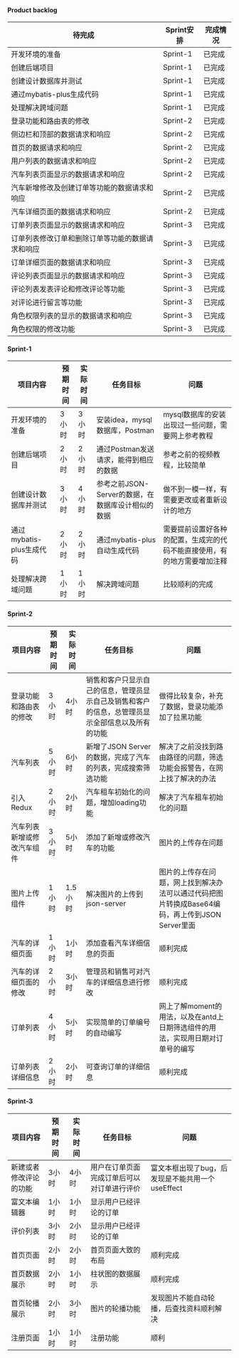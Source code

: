 #### Product backlog

| 待完成                      | Sprint安排 | 完成情况 |
|--------------------------|----------|------|
| 开发环境的准备                  | Sprint-1 | 已完成  |
| 创建后端项目                   | Sprint-1 | 已完成  |
| 创建设计数据库并测试               | Sprint-1 | 已完成  |
| 通过mybatis-plus生成代码       | Sprint-1 | 已完成  |
| 处理解决跨域问题                 | Sprint-1 | 已完成  |
| 登录功能和路由表的修改              | Sprint-2 | 已完成  |
| 侧边栏和顶部的数据请求和响应           | Sprint-2 | 已完成  |
| 首页的数据请求和响应               | Sprint-2 | 已完成  |
| 用户列表的数据请求和响应             | Sprint-2 | 已完成  |
| 汽车列表页面显示的数据请求和响应         | Sprint-2 | 已完成  |
| 汽车新增修改及创建订单等功能的数据请求和响应   | Sprint-2 | 已完成  |
| 汽车详细页面的数据请求和响应           | Sprint-2 | 已完成  |
| 订单列表页面显示的数据请求和响应         | Sprint-3 | 已完成  |
| 订单列表修改订单和删除订单等功能的数据请求和响应 | Sprint-3 | 已完成  |
| 订单详细页面的数据请求和响应           | Sprint-3 | 已完成  |
| 评论列表页面显示的数据请求和响应         | Sprint-3 | 已完成  |
| 评论列表发表评论和修改评论等功能         | Sprint-3 | 已完成  |
| 对评论进行留言等功能               | Sprint-3 | 已完成  |
| 角色权限列表的显示的数据请求和响应        | Sprint-3 | 已完成  |
| 角色权限的修改功能                | Sprint-3 | 已完成  |

#### Sprint-1

| 项目内容               | 预期时间 | 实际时间 | 任务目标                           | 问题                                   |
|--------------------|------|------|--------------------------------|--------------------------------------|
| 开发环境的准备            | 3小时  | 3小时  | 安装idea，mysql数据库，Postman        | mysql数据库的安装出现过一些问题，需要网上参考教程          |
| 创建后端项目             | 2小时  | 2小时  | 通过Postman发送请求，能得到相应的数据         | 参考之前的视频教程，比较简单                       |
| 创建设计数据库并测试         | 3小时  | 4小时  | 参考之前JSON-Server的数据，在数据库设计相似的数据 | 做不到一模一样，有需要更改或者重新设计的地方               |
| 通过mybatis-plus生成代码 | 2小时  | 2小时  | 通过mybatis-plus自动生成代码           | 需要提前设置好各种的配置，生成完的代码不能直接使用，有的地方需要增加注释 |
| 处理解决跨域问题           | 1小时  | 1小时  | 解决跨域问题                         | 比较顺利的完成                              |

#### Sprint-2

| 项目内容 | 预期时间 | 实际时间 | 任务目标 | 问题  |
| ------------ | -------- | -------- | ------------------------------------------ | --------------------------------------------------- |
| 登录功能和路由表的修改 | 3小时    |     4小时     |  销售和客户只显示自己的信息，管理员显示自己及销售和客户的信息，总管理员显示全部信息以及所有的功能   | 做得比较复杂，补充了数据，登录功能添加了拉黑功能|
| 汽车列表 | 5小时|    6小时      |   新增了JSON Server的数据，完成了汽车的列表，完成搜索筛选功能     |   解决了之前没找到路由路径的问题，筛选功能会报警告，在网上找了解决的办法    |
| 引入Redux | 2小时|  2小时  |   汽车租车初始化的问题，增加loading功能   |  解决了汽车租车初始化的问题  |
| 汽车列表新增或修改汽车组件| 3小时|5小时 | 添加了新增或修改汽车的功能 | 图片的上传存在问题   |
| 图片上传组件| 1小时|1.5小时 | 解决图片的上传到json-server | 图片的上传存在问题，网上找到解决办法可以通过代码把图片转换成Base64编码，再上传到JSON Server里面   |
| 汽车的详细页面| 1小时|1小时 | 添加查看汽车详细信息的页面 |  顺利完成  |
| 汽车的详细页面的修改| 2小时|3小时 | 管理员和销售可对汽车的详细信息进行修改 |  顺利完成  |
| 订单列表 | 4小时|    5小时    |    实现简单的订单编号的自动编写    |  网上了解moment的用法，以及在antd上日期筛选组件的用法，实现用日期对订单号的编写  |
| 订单列表详细信息 | 2小时|    2小时    |   可查询订单的详细信息    |   顺利完成   |

#### Sprint-3

| 项目内容 | 预期时间 | 实际时间| 任务目标|问题   |
| ------- | ------ | -------- | ------ |-------|
| 新建或者修改评论的功能 | 3小时|    4小时 | 用户在订单页面完成订单后可以对订单进行评价|  富文本框出现了bug，后发现是不能共用一个useEffect  |
| 富文本编辑器 | 1小时  |  1小时| 显示用户已经评论的订单     |       |
| 评价列表 | 3小时  |  2小时| 显示用户已经评论的订单     |       |
| 首页页面 | 2小时  |  2小时| 首页页面大致的布局  |   顺利完成    |
| 首页数据展示 | 2小时| 1小时  | 柱状图的数据展示 |   顺利完成    |
| 首页轮播展示 | 2小时|  3小时  |    图片的轮播功能    |  发现图片不能自动轮播，后查找资料顺利解决 |
| 注册页面 | 1小时|   1小时    |   注册功能     |    顺利   |


